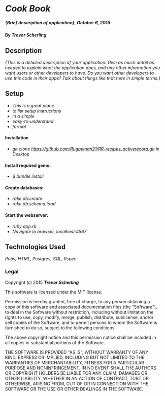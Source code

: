 # _Cook Book_

##### _{Brief description of application}, October 6, 2015_

#### By _**Trevor Scherling**_

## Description

_{This is a detailed description of your application. Give as much detail as needed to explain what the application does, and any other information you want users or other developers to have. Do you want other developers to use this code in their apps? Talk about things like that here in simple terms.}_

## Setup

* _This is a great place_
* _to list setup instructions_
* _in a simple_
* _easy-to-understand_
* _format_

#### Installation

* _git clone https://github.com/Rugbyman21/RR-recipes_activerecord.git in Desktop_

#### Install required gems:

* _$ bundle install_

#### Create databases:

* _rake db:create_
* _rake db:schema:load_

#### Start the webserver:

* _ruby app.rb_
* _Navigate to browser, localhost:4567_





## Technologies Used

_Ruby, HTML, Postgres, SQL, Rspec_

### Legal

Copyright (c) 2015 **_Trevor Scherling_**

This software is licensed under the MIT license.

Permission is hereby granted, free of charge, to any person obtaining a copy
of this software and associated documentation files (the "Software"), to deal
in the Software without restriction, including without limitation the rights
to use, copy, modify, merge, publish, distribute, sublicense, and/or sell
copies of the Software, and to permit persons to whom the Software is
furnished to do so, subject to the following conditions:

The above copyright notice and this permission notice shall be included in
all copies or substantial portions of the Software.

THE SOFTWARE IS PROVIDED "AS IS", WITHOUT WARRANTY OF ANY KIND, EXPRESS OR
IMPLIED, INCLUDING BUT NOT LIMITED TO THE WARRANTIES OF MERCHANTABILITY,
FITNESS FOR A PARTICULAR PURPOSE AND NONINFRINGEMENT. IN NO EVENT SHALL THE
AUTHORS OR COPYRIGHT HOLDERS BE LIABLE FOR ANY CLAIM, DAMAGES OR OTHER
LIABILITY, WHETHER IN AN ACTION OF CONTRACT, TORT OR OTHERWISE, ARISING FROM,
OUT OF OR IN CONNECTION WITH THE SOFTWARE OR THE USE OR OTHER DEALINGS IN
THE SOFTWARE.

